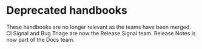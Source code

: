 # Deprecated handbooks

These handbooks are no longer relevant as the teams have been merged.
CI Signal and Bug Triage are now the Release Signal team.
Release Notes is now part of the Docs team.
